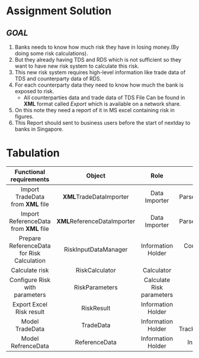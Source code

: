 # Assignment Solution

##  *GOAL*

1. Banks needs to know how much risk they have in losing money.(By doing some risk calculations).
2. But they already having TDS and RDS which is not sufficient so they want to have new risk system to calculate this risk.
3. This new risk system requires high-level information like trade data of TDS and counterparty data of RDS.
4. For each counterparty data they need to know how much the bank is exposed to risk.
    - All counterparties data and trade data of TDS File Can be found in **XML** format called *Export* which is available on a network share.
5. On this note they need a report of it in MS excel containing risk in figures.
6. This Report should sent to business users before the start of nextday to banks in Singapore.

# Tabulation

| Functional requirements | Object             | Role                | Responsibilities  |
|  :----:        | :------:           | :------:            | :--------:        |
| Import TradeData from **XML** file|**XML**TradeDataImporter|Data Importer|Parse **XML** File and Construct TradeData Object|
|Import ReferenceData from **XML** file|**XML**ReferenceDataImporter|Data Importer|Parse **XML** File and Construct TradeData Object|
|Prepare ReferenceData for Risk Calculation|RiskInputDataManager|Information Holder|Combines Trade data and Counterparty data together|
|Calculate risk|RiskCalculator|Calculator|Calculate Risk|
|Configure Risk with parameters|RiskParameters|Calculate Risk parameters|Calculate risk figure/parameters|
|Export Excel Risk result|RiskResult|Information Holder|Contains Result of calculation|
|Model TradeData|TradeData|Information Holder|Includes informations about TrackID,Date,CurrentTradevalue,CounterpartyID|
|Model RefrenceData|ReferenceData|Information Holder|Includes informations about RefrenceData|


